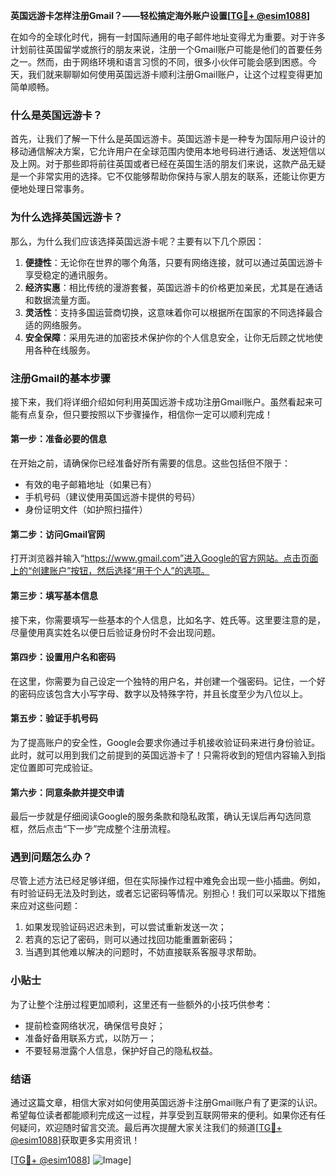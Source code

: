 **英国远游卡怎样注册Gmail？——轻松搞定海外账户设置[[TG💪+ @esim1088](https://t.me/s/esim1088)]**

在如今的全球化时代，拥有一封国际通用的电子邮件地址变得尤为重要。对于许多计划前往英国留学或旅行的朋友来说，注册一个Gmail账户可能是他们的首要任务之一。然而，由于网络环境和语言习惯的不同，很多小伙伴可能会感到困惑。今天，我们就来聊聊如何使用英国远游卡顺利注册Gmail账户，让这个过程变得更加简单顺畅。

### 什么是英国远游卡？

首先，让我们了解一下什么是英国远游卡。英国远游卡是一种专为国际用户设计的移动通信解决方案，它允许用户在全球范围内使用本地号码进行通话、发送短信以及上网。对于那些即将前往英国或者已经在英国生活的朋友们来说，这款产品无疑是一个非常实用的选择。它不仅能够帮助你保持与家人朋友的联系，还能让你更方便地处理日常事务。

### 为什么选择英国远游卡？

那么，为什么我们应该选择英国远游卡呢？主要有以下几个原因：

1. **便捷性**：无论你在世界的哪个角落，只要有网络连接，就可以通过英国远游卡享受稳定的通讯服务。
2. **经济实惠**：相比传统的漫游套餐，英国远游卡的价格更加亲民，尤其是在通话和数据流量方面。
3. **灵活性**：支持多国运营商切换，这意味着你可以根据所在国家的不同选择最合适的网络服务。
4. **安全保障**：采用先进的加密技术保护你的个人信息安全，让你无后顾之忧地使用各种在线服务。

### 注册Gmail的基本步骤

接下来，我们将详细介绍如何利用英国远游卡成功注册Gmail账户。虽然看起来可能有点复杂，但只要按照以下步骤操作，相信你一定可以顺利完成！

#### 第一步：准备必要的信息

在开始之前，请确保你已经准备好所有需要的信息。这些包括但不限于：
- 有效的电子邮箱地址（如果已有）
- 手机号码（建议使用英国远游卡提供的号码）
- 身份证明文件（如护照扫描件）

#### 第二步：访问Gmail官网

打开浏览器并输入“https://www.gmail.com”进入Google的官方网站。点击页面上的“创建账户”按钮，然后选择“用于个人”的选项。

#### 第三步：填写基本信息

接下来，你需要填写一些基本的个人信息，比如名字、姓氏等。这里要注意的是，尽量使用真实姓名以便日后验证身份时不会出现问题。

#### 第四步：设置用户名和密码

在这里，你需要为自己设定一个独特的用户名，并创建一个强密码。记住，一个好的密码应该包含大小写字母、数字以及特殊字符，并且长度至少为八位以上。

#### 第五步：验证手机号码

为了提高账户的安全性，Google会要求你通过手机接收验证码来进行身份验证。此时，就可以用到我们之前提到的英国远游卡了！只需将收到的短信内容输入到指定位置即可完成验证。

#### 第六步：同意条款并提交申请

最后一步就是仔细阅读Google的服务条款和隐私政策，确认无误后再勾选同意框，然后点击“下一步”完成整个注册流程。

### 遇到问题怎么办？

尽管上述方法已经足够详细，但在实际操作过程中难免会出现一些小插曲。例如，有时验证码无法及时到达，或者忘记密码等情况。别担心！我们可以采取以下措施来应对这些问题：

1. 如果发现验证码迟迟未到，可以尝试重新发送一次；
2. 若真的忘记了密码，则可以通过找回功能重置新密码；
3. 当遇到其他难以解决的问题时，不妨直接联系客服寻求帮助。

### 小贴士

为了让整个注册过程更加顺利，这里还有一些额外的小技巧供参考：

- 提前检查网络状况，确保信号良好；
- 准备好备用联系方式，以防万一；
- 不要轻易泄露个人信息，保护好自己的隐私权益。

### 结语

通过这篇文章，相信大家对如何使用英国远游卡注册Gmail账户有了更深的认识。希望每位读者都能顺利完成这一过程，并享受到互联网带来的便利。如果你还有任何疑问，欢迎随时留言交流。最后再次提醒大家关注我们的频道[[TG💪+ @esim1088](https://t.me/s/esim1088)]获取更多实用资讯！

[[TG💪+ @esim1088](https://t.me/s/esim1088)] ![Image](https://i.postimg.cc/4NQfJmqS/Snipaste-2025-05-13-00-14-12.png)]